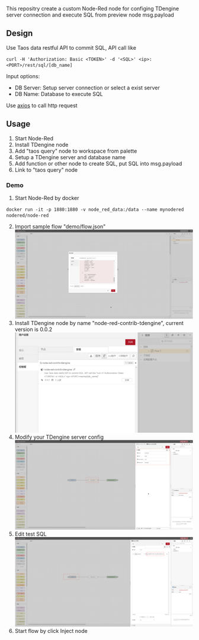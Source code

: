 This repositry create a custom Node-Red node for configing TDengine server connection and execute SQL from preview node msg.payload
## Design
Use Taos data restful API to commit SQL, API call like
```
curl -H 'Authorization: Basic <TOKEN>' -d '<SQL>' <ip>:<PORT>/rest/sql/[db_name]
```

Input options:
* DB Server: Setup server connection or select a exist server
* DB Name: Database to execute SQL

Use [axios](https://axios-http.com/) to call http request

## Usage

1. Start Node-Red
2. Install TDengine node
3. Add "taos query" node to workspace from palette 
4. Setup a TDengine server and database name
5. Add function or other node to create SQL, put SQL into msg.payload
6. Link to "taos query" node

### Demo
1. Start Node-Red by docker
```
docker run -it -p 1880:1880 -v node_red_data:/data --name mynodered nodered/node-red
```
2. Import sample flow "demo/flow.json"
![import-flow](demo/ImportFlow.png)
3. Install TDengine node by name "node-red-contrib-tdengine", current version is 0.0.2
![alt](demo/InstallTDengineNode.png)
4. Modify your TDengine server config
![alt](demo/ModifyServerConfig.png)
5. Edit test SQL
![alt](demo/EditTestSQL.png)
6. Start flow by click Inject node
